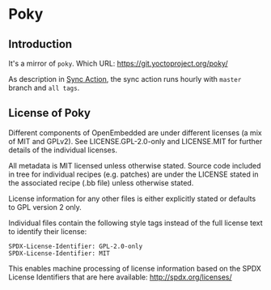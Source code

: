 # Poky

## Introduction

It's a mirror of `poky`. Which URL: https://git.yoctoproject.org/poky/

As description in [Sync Action](.github/workflows/sync.yml), the sync action runs hourly with `master` branch and `all tags`.

## License of Poky

Different components of OpenEmbedded are under different licenses (a mix
of MIT and GPLv2). See LICENSE.GPL-2.0-only and LICENSE.MIT for further 
details of the individual licenses.

All metadata is MIT licensed unless otherwise stated. Source code
included in tree for individual recipes (e.g. patches) are under 
the LICENSE stated in the associated recipe (.bb file) unless 
otherwise stated.

License information for any other files is either explicitly stated 
or defaults to GPL version 2 only.

Individual files contain the following style tags instead of the full license 
text to identify their license:

    SPDX-License-Identifier: GPL-2.0-only
    SPDX-License-Identifier: MIT

This enables machine processing of license information based on the SPDX
License Identifiers that are here available: http://spdx.org/licenses/
